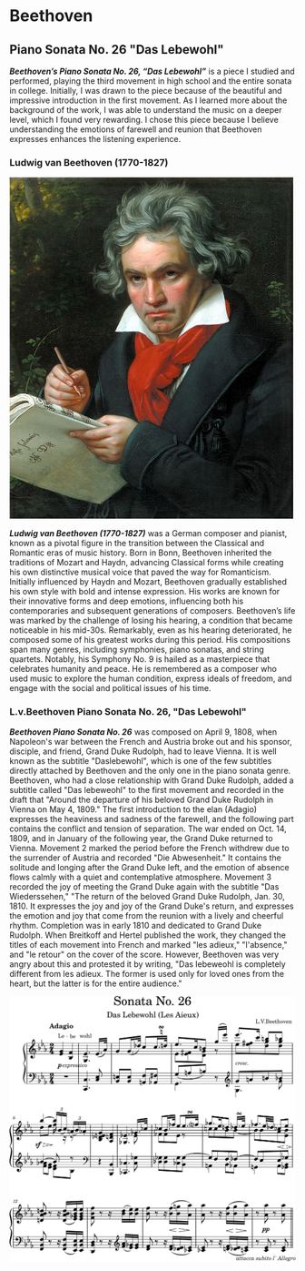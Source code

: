 # Beethoven
## Piano Sonata No. 26 "Das Lebewohl"


***Beethoven’s Piano Sonata No. 26, “Das Lebewohl”*** is a piece I studied and performed, playing the third movement in high school and the entire sonata in college. Initially, I was drawn to the piece because of the beautiful and impressive introduction in the first movement. As I learned more about the background of the work, I was able to understand the music on a deeper level, which I found very rewarding. I chose this piece because I believe understanding the emotions of farewell and reunion that Beethoven expresses enhances the listening experience.


### Ludwig van Beethoven (1770-1827)
<img src="beethoven26.png" width="500" height="600">

***Ludwig van Beethoven (1770-1827)*** was a German composer and pianist, known as a pivotal figure in the transition between the Classical and Romantic eras of music history. Born in Bonn, Beethoven inherited the traditions of Mozart and Haydn, advancing Classical forms while creating his own distinctive musical voice that paved the way for Romanticism. Initially influenced by Haydn and Mozart, Beethoven gradually established his own style with bold and intense expression. His works are known for their innovative forms and deep emotions, influencing both his contemporaries and subsequent generations of composers. Beethoven’s life was marked by the challenge of losing his hearing, a condition that became noticeable in his mid-30s. Remarkably, even as his hearing deteriorated, he composed some of his greatest works during this period. His compositions span many genres, including symphonies, piano sonatas, and string quartets. Notably, his Symphony No. 9 is hailed as a masterpiece that celebrates humanity and peace. He is remembered as a composer who used music to explore the human condition, express ideals of freedom, and engage with the social and political issues of his time.


### L.v.Beethoven Piano Sonata No. 26, "Das Lebewohl"
***Beethoven Piano Sonata No. 26*** was composed on April 9, 1808, when Napoleon's war between the French and Austria broke out and his sponsor, disciple, and friend, Grand Duke Rudolph, had to leave Vienna. It is well known as the subtitle "Daslebewohl", which is one of the few subtitles directly attached by Beethoven and the only one in the piano sonata genre. Beethoven, who had a close relationship with Grand Duke Rudolph, added a subtitle called "Das lebeweohl" to the first movement and recorded in the draft that "Around the departure of his beloved Grand Duke Rudolph in Vienna on May 4, 1809." The first introduction to the elan (Adagio) expresses the heaviness and sadness of the farewell, and the following part contains the conflict and tension of separation. The war ended on Oct. 14, 1809, and in January of the following year, the Grand Duke returned to Vienna. Movement 2 marked the period before the French withdrew due to the surrender of Austria and recorded "Die Abwesenheit." It contains the solitude and longing after the Grand Duke left, and the emotion of absence flows calmly with a quiet and contemplative atmosphere. Movement 3 recorded the joy of meeting the Grand Duke again with the subtitle "Das Wiederssehen," "The return of the beloved Grand Duke Rudolph, Jan. 30, 1810. It expresses the joy and joy of the Grand Duke's return, and expresses the emotion and joy that come from the reunion with a lively and cheerful rhythm. Completion was in early 1810 and dedicated to Grand Duke Rudolph. When Breitkoff and Hertel published the work, they changed the titles of each movement into French and marked "les adieux," "l'absence," and "le retour" on the cover of the score. However, Beethoven was very angry about this and protested it by writing, "Das lebeweohl is completely different from les adieux. The former is used only for loved ones from the heart, but the latter is for the entire audience."

<img src="das_lebewohl.png">
